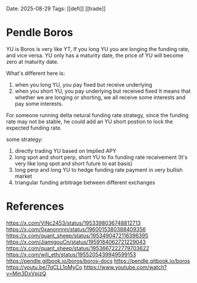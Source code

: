 Date: 2025-08-29
Tags: [[defi]] [[trade]]

# Pendle Boros

YU is Boros is very like YT, If you long YU you are longing the funding rate, and vice versa.
YU only has a maturity date, the price of YU will become zero at maturity date.

What's different here is: 
1. when you long YU, you pay fixed but receive underlying
2. when you short YU, you pay underlying but received fixed
It means that whether we are longing or shorting, we all receive some interests and pay some interests.

For someone running delta netural funding rate strategy, since the funding rate may not be stable, he could add an YU short postion to lock the expected funding rate.

some strategy:
1. directly trading YU based on Implied APY
2. long spot and short perp, short YU to fix funding rate receivement (It's very like long spot and short future to eat basis)
3. long perp and long YU to hedge funding rate payment in very bullish market
4. triangular funding arbitrage between different exchanges



# References
https://x.com/ViNc2453/status/1953398036748812713
https://x.com/0xanonnnn/status/1960015380388409356
https://x.com/quant_sheep/status/1953490472116396395
https://x.com/JiamigouCn/status/1959184062721229043
https://x.com/quant_sheep/status/1953667222779703622
https://x.com/wili_eth/status/1955205439949599153
https://pendle.gitbook.io/boros/boros-docs
https://pendle.gitbook.io/boros
https://youtu.be/7qCLL1oMyCo
https://www.youtube.com/watch?v=Min3DxVpjzQ